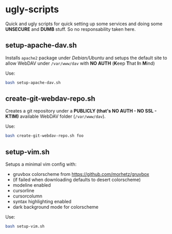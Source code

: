 # ugly-scripts
Quick and ugly scripts for quick setting up some services and doing some __UNSECURE__ and __DUMB__ stuff.
So no responsability taken here.

## setup-apache-dav.sh

Installs ```apache2``` package under _Debian/Ubuntu_ and setups the default site to allow WebDAV under ```/var/www/dav``` with **NO AUTH** (**K**eep **T**hat **I**n **M**ind)

Use:

```sh
bash setup-apache-dav.sh
```

## create-git-webdav-repo.sh

Creates a git repository under a __PUBLICLY (that's NO AUTH - NO SSL - KTIM)__ available WebDAV folder (```/var/www/dav```).

Use:

```sh
bash create-git-webdav-repo.sh foo
```

## setup-vim.sh

Setups a minimal vim config with:

- gruvbox colorscheme from https://github.com/morhetz/gruvbox
 - (if failed when downloading defaults to desert colorscheme)
- modeline enabled
- cursorline
- cursorcolumn
- syntax highlighting enabled
- dark background mode for colorscheme

Use:

```sh
bash setup-vim.sh
```
